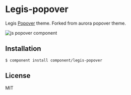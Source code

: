 
# Legis-popover

  Legis [Popover](https://github.com/component/popover) theme.
  Forked from aurora popover theme.	

  ![js popover component](http://f.cl.ly/items/282X271J2Y1s1P342o02/Screen%20Shot%202012-08-02%20at%205.07.07%20PM.png)

## Installation

    $ component install component/legis-popover

## License

  MIT
